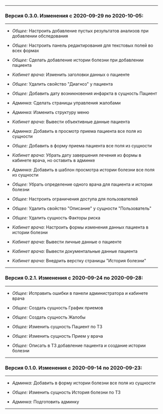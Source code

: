 
-- -
<h3>Версия 0.3.0. Изменения c 2020-09-29 по 2020-10-05:</h3>

-- -

- *Общее:* Настроить добавление пустых результатов анализов при добавлении обследования

- *Общее:* Настроить панель редактирования для текстовых полей во всех формах

- *Общее:* Сделать добавление истории болезни при добавлении пациента

- *Кабинет врача:* Изменить заголовки данных о пациенте

- *Общее:* Удалить свойство "Диагноз" у пациента

- *Общее:* Добавить дату возникновения инфаркта в сущность Пациент

- *Админка:* Сделать страницы управления жалобами

- *Админка:* Изменить структуру меню

- *Кабинет врача:* Вывести объективные данные пациента

- *Админка:* Добавить в просмотр приема пациента все поля из сущности

- *Общее:* Добавить в форму приема пациента все поля из сущности

- *Кабинет врача:* Убрать дату завершения лечения из формы в кабинете врача, но оставить в админке

- *Админка:* Добавить в шаблон просмотра истории болезни все поля из сущности

- *Общее:* Убрать определение одного врача для пациента и истории болезни

- *Общее:* Настроить ограничения доступа для пользователей

- *Общее:* Удалить свойство "Описание" у сущности "Пользователь"

- *Общее:* Удалить сущность Факторы риска

- *Кабинет врача:* Настроить формы изменения данных пациента в истории болезни

- *Кабинет врача:* Вывести личные данные о пациенте

- *Кабинет врача:* Вывести документальные данные пациента

- *Кабинет врача:* Внедрить верстку страницы "История болезни"
-- -
<h3>Версия 0.2.1. Изменения c 2020-09-24 по 2020-09-28:</h3>

-- -
- *Общее:* Исправить ошибки в панели администратора и кабинете врача

- *Общее:* Создать сущность График приемов

- *Общее:* Создать сущность Жалобы

- *Общее:* Изменить сущность Пациент по ТЗ

- *Общее:* Изменить сущность Прием у врача

- *Общее:* Описать в ТЗ добавление пациента и создание истории болезни

-- -
<h3>Версия 0.1.0. Изменения c 2020-09-14 по 2020-09-23:</h3>

-- -
- *Админка:* Добавить в форму истории болезни все поля из сущности

- *Общее:* Изменить сущность История болезни по ТЗ

- *Админка:* Подготовить админку
-- -